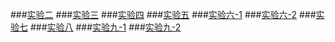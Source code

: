 ###[实验二](https://hzs-2099.github.io/project/week2/2020212205258%E9%BB%84%E7%A5%9A%E6%99%9F/index.html)
###[实验三](https://hzs-2099.github.io/project/week3/2020212205258%E9%BB%84%E7%A5%9A%E6%99%9F/index.html)
###[实验四](https://hzs-2099.github.io/project/week4/2020212205258%E9%BB%84%E7%A5%9A%E6%99%9F/index.html)
###[实验五](https://hzs-2099.github.io/project/week5/2020212205258%E9%BB%84%E7%A5%9A%E6%99%9F/index.html)
###[实验六-1](https://hzs-2099.github.io/project/week6/2020212205258%E9%BB%84%E7%A5%9A%E6%99%9F/index_1.html)
###[实验六-2](https://hzs-2099.github.io/project/week6/2020212205258%E9%BB%84%E7%A5%9A%E6%99%9F/index_2.html)
###[实验七](https://hzs-2099.github.io/project/week7/2020212205258%E9%BB%84%E7%A5%9A%E6%99%9F/index.html)
###[实验八](https://hzs-2099.github.io/project/week8/2020212205258%E9%BB%84%E7%A5%9A%E6%99%9F/index.html)
###[实验九-1](https://hzs-2099.github.io/project/week9/2020212205258%E9%BB%84%E7%A5%9A%E6%99%9F/index_1.html)
###[实验九-2](https://hzs-2099.github.io/project/week9/2020212205258%E9%BB%84%E7%A5%9A%E6%99%9F/index_2.html)
